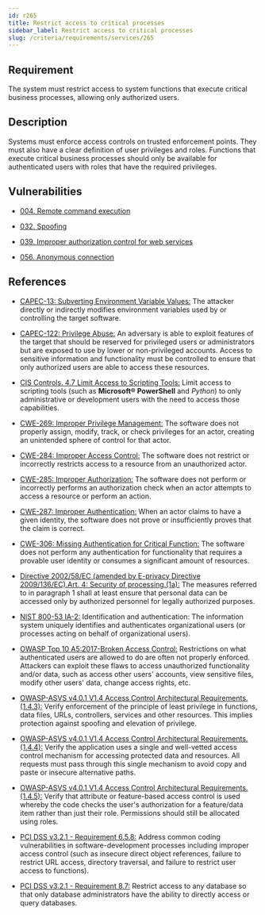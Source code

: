 ```yaml
---
id: r265
title: Restrict access to critical processes
sidebar_label: Restrict access to critical processes
slug: /criteria/requirements/services/265
---
```


## Requirement

The system must restrict access
to system functions
that execute critical business processes,
allowing only authorized users.

## Description

Systems must enforce access controls
on trusted enforcement points.
They must also have a clear definition
of user privileges and roles.
Functions that execute critical business processes
should only be available
for authenticated users with roles
that have the required privileges.

## Vulnerabilities

- [004. Remote command execution](/criteria/vulnerabilities/004)

- [032. Spoofing](/criteria/vulnerabilities/032)

- [039. Improper authorization control for web services](/criteria/vulnerabilities/039)

- [056. Anonymous connection](/criteria/vulnerabilities/056)

## References

- [CAPEC-13: Subverting Environment Variable Values:](http://capec.mitre.org/data/definitions/13.html)
The attacker directly
or indirectly modifies environment variables used by
or controlling the target software.

- [CAPEC-122: Privilege Abuse:](http://capec.mitre.org/data/definitions/122.html)
An adversary is able to exploit features
of the target that should be reserved
for privileged users or administrators
but are exposed to use by lower
or non-privileged accounts.
Access to sensitive information
and functionality must be controlled to ensure
that only authorized users
are able to access these resources.

- [CIS Controls. 4.7 Limit Access to Scripting Tools:](https://www.cisecurity.org/controls/)
Limit access to scripting tools
(such as **Microsoft® PowerShell** and
*Python*) to only administrative
or development users with the need
to access those capabilities.

- [CWE-269: Improper Privilege Management:](https://cwe.mitre.org/data/definitions/269.html)
The software does not properly assign,
modify, track,
or check privileges for an actor,
creating an unintended sphere of control
for that actor.

- [CWE-284: Improper Access Control:](https://cwe.mitre.org/data/definitions/284.html)
The software does not restrict
or incorrectly restricts access
to a resource from an unauthorized actor.

- [CWE-285: Improper Authorization:](https://cwe.mitre.org/data/definitions/285.html)
The software does not perform
or incorrectly performs
an authorization check
when an actor attempts to access a resource
or perform an action.

- [CWE-287: Improper Authentication:](https://cwe.mitre.org/data/definitions/287.html)
When an actor claims to have
a given identity,
the software does not prove
or insufficiently proves
that the claim is correct.

- [CWE-306: Missing Authentication for Critical Function:](https://cwe.mitre.org/data/definitions/306.html)
The software does not perform
any authentication for functionality
that requires a provable user identity
or consumes a significant amount of resources.

- [Directive 2002/58/EC (amended by E-privacy Directive 2009/136/EC).Art. 4: Security of processing.(1a):](https://eur-lex.europa.eu/legal-content/EN/TXT/PDF/?uri=CELEX:02002L0058-20091219)
The measures referred to
in paragraph 1 shall at least
ensure that personal data
can be accessed only by authorized personnel
for legally authorized purposes.

- [NIST 800-53 IA-2:](https://nvd.nist.gov/800-53/Rev4/control/IA-2)
Identification and authentication:
The information system uniquely identifies
and authenticates organizational users
(or processes acting on behalf of organizational users).

- [OWASP Top 10 A5:2017-Broken Access Control:](https://owasp.org/www-project-top-ten/OWASP_Top_Ten_2017/Top_10-2017_A5-Broken_Access_Control)
Restrictions on what authenticated users
are allowed to do
are often not properly enforced.
Attackers can exploit these flaws
to access unauthorized functionality
and/or data,
such as access other users' accounts,
view sensitive files,
modify other users' data,
change access rights, etc.

- [OWASP-ASVS v4.0.1 V1.4 Access Control Architectural Requirements.(1.4.3):](https://owasp.org/www-pdf-archive/OWASP_Application_Security_Verification_Standard_4.0-en.pdf)
Verify enforcement of the principle
of least privilege in functions,
data files, URLs, controllers,
services and other resources.
This implies protection against
spoofing and elevation of privilege.

- [OWASP-ASVS v4.0.1 V1.4 Access Control Architectural Requirements.(1.4.4):](https://owasp.org/www-pdf-archive/OWASP_Application_Security_Verification_Standard_4.0-en.pdf)
Verify the application uses
a single and well-vetted access control mechanism
for accessing protected data
and resources.
All requests must pass through
this single mechanism to avoid copy and paste
or insecure alternative paths.

- [OWASP-ASVS v4.0.1 V1.4 Access Control Architectural Requirements.(1.4.5):](https://owasp.org/www-pdf-archive/OWASP_Application_Security_Verification_Standard_4.0-en.pdf)
Verify that attribute
or feature-based access control
is used whereby the code checks the user's authorization
for a feature/data item rather than
just their role.
Permissions should still be allocated using roles.

- [PCI DSS v3.2.1 - Requirement 6.5.8:](https://www.pcisecuritystandards.org/documents/PCI_DSS_v3-2-1.pdf)
Address common coding vulnerabilities
in software-development processes
including improper access control
(such as insecure direct object references,
failure to restrict URL access,
directory traversal,
and failure to restrict user access to functions).

- [PCI DSS v3.2.1 - Requirement 8.7:](https://www.pcisecuritystandards.org/documents/PCI_DSS_v3-2-1.pdf)
Restrict access to any database
so that only database administrators
have the ability to directly access
or query databases.
